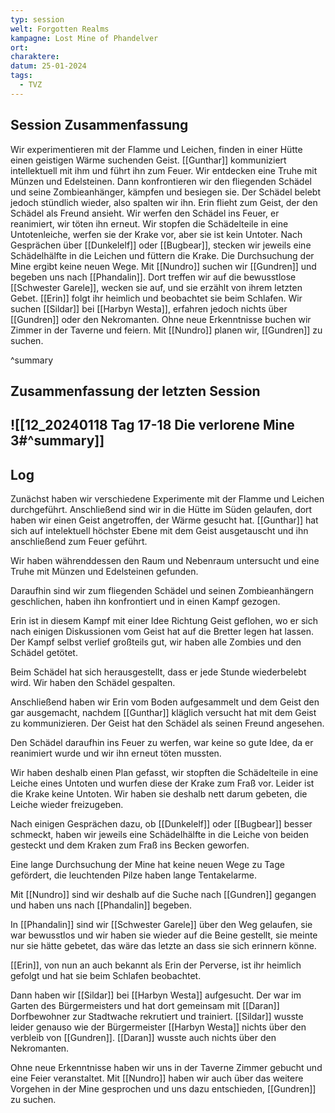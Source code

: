 ```yaml
---
typ: session
welt: Forgotten Realms
kampagne: Lost Mine of Phandelver
ort: 
charaktere: 
datum: 25-01-2024
tags:
  - TVZ
---
```

## Session Zusammenfassung

Wir experimentieren mit der Flamme und Leichen, finden in einer Hütte einen geistigen Wärme suchenden Geist. [[Gunthar]] kommuniziert intellektuell mit ihm und führt ihn zum Feuer. Wir entdecken eine Truhe mit Münzen und Edelsteinen. Dann konfrontieren wir den fliegenden Schädel und seine Zombieanhänger, kämpfen und besiegen sie. Der Schädel belebt jedoch stündlich wieder, also spalten wir ihn. Erin flieht zum Geist, der den Schädel als Freund ansieht. Wir werfen den Schädel ins Feuer, er reanimiert, wir töten ihn erneut. Wir stopfen die Schädelteile in eine Untotenleiche, werfen sie der Krake vor, aber sie ist kein Untoter. Nach Gesprächen über [[Dunkelelf]] oder [[Bugbear]], stecken wir jeweils eine Schädelhälfte in die Leichen und füttern die Krake.
Die Durchsuchung der Mine ergibt keine neuen Wege. Mit [[Nundro]] suchen wir [[Gundren]] und begeben uns nach [[Phandalin]]. Dort treffen wir auf die bewusstlose [[Schwester Garele]], wecken sie auf, und sie erzählt von ihrem letzten Gebet. [[Erin]] folgt ihr heimlich und beobachtet sie beim Schlafen. Wir suchen [[Sildar]] bei [[Harbyn Westa]], erfahren jedoch nichts über [[Gundren]] oder den Nekromanten. Ohne neue Erkenntnisse buchen wir Zimmer in der Taverne und feiern. Mit [[Nundro]] planen wir, [[Gundren]] zu suchen.

^summary

## Zusammenfassung der letzten Session

![[12_20240118 Tag 17-18 Die verlorene Mine 3#^summary]]
---

## Log

Zunächst haben wir verschiedene Experimente mit der Flamme und Leichen durchgeführt.
Anschließend sind wir in die Hütte im Süden gelaufen, dort haben wir einen Geist angetroffen, der Wärme gesucht hat.
[[Gunthar]] hat sich auf intelektuell höchster Ebene mit dem Geist ausgetauscht und ihn anschließend zum Feuer geführt.

Wir haben währenddessen den Raum und Nebenraum untersucht und eine Truhe mit Münzen und Edelsteinen gefunden.

Daraufhin sind wir zum fliegenden Schädel und seinen Zombieanhängern geschlichen, haben ihn konfrontiert und in einen Kampf gezogen.

Erin ist in diesem Kampf mit einer Idee Richtung Geist geflohen, wo er sich nach einigen Diskussionen vom Geist hat auf die Bretter legen hat lassen.
Der Kampf selbst verlief großteils gut, wir haben alle Zombies und den Schädel getötet.

Beim Schädel hat sich herausgestellt, dass er jede Stunde wiederbelebt wird. Wir haben den Schädel gespalten.

Anschließend haben wir Erin vom Boden aufgesammelt und dem Geist den gar ausgemacht, nachdem [[Gunthar]] kläglich versucht hat mit dem Geist zu kommunizieren.
Der Geist hat den Schädel als seinen Freund angesehen.

Den Schädel daraufhin ins Feuer zu werfen, war keine so gute Idee, da er reanimiert wurde und wir ihn erneut töten mussten.

Wir haben deshalb einen Plan gefasst, wir stopften die Schädelteile in eine Leiche eines Untoten und wurfen diese der Krake zum Fraß vor.
Leider ist die Krake keine Untoten. Wir haben sie deshalb nett darum gebeten, die Leiche wieder freizugeben.

Nach einigen Gesprächen dazu, ob [[Dunkelelf]] oder [[Bugbear]] besser schmeckt, haben wir jeweils eine Schädelhälfte in die Leiche von beiden gesteckt und dem Kraken zum Fraß ins Becken geworfen.

Eine lange Durchsuchung der Mine hat keine neuen Wege zu Tage gefördert, die leuchtenden Pilze haben lange Tentakelarme.

Mit [[Nundro]] sind wir deshalb auf die Suche nach [[Gundren]] gegangen und haben uns nach [[Phandalin]] begeben.

In [[Phandalin]] sind wir [[Schwester Garele]] über den Weg gelaufen, sie war bewusstlos und wir haben sie wieder auf die Beine gestellt, sie meinte nur sie hätte gebetet, das wäre das letzte an dass sie sich erinnern könne.

[[Erin]], von nun an auch bekannt als Erin der Perverse, ist ihr heimlich gefolgt und hat sie beim Schlafen beobachtet.

Dann haben wir [[Sildar]] bei [[Harbyn Westa]] aufgesucht. Der war im Garten des Bürgermeisters und hat dort gemeinsam mit [[Daran]] Dorfbewohner zur Stadtwache rekrutiert und trainiert.
[[Sildar]] wusste leider genauso wie der Bürgermeister [[Harbyn Westa]] nichts über den verbleib von [[Gundren]]. [[Daran]] wusste auch nichts über den Nekromanten.

Ohne neue Erkenntnisse haben wir uns in der Taverne Zimmer gebucht und eine Feier veranstaltet. Mit [[Nundro]] haben wir auch über das weitere Vorgehen in der Mine gesprochen und uns dazu entschieden, [[Gundren]] zu suchen.